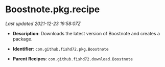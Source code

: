# Boostnote.pkg.recipe

_Last updated 2021-12-23 19:58:07Z_

- **Description**: Downloads the latest version of Boostnote and creates a package.

- **Identifier**: `com.github.fishd72.pkg.Boostnote`

- **Parent Recipes**: `com.github.fishd72.download.Boostnote`